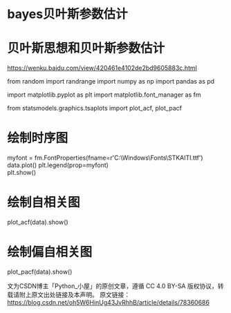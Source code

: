 # bayes贝叶斯参数估计


# 贝叶斯思想和贝叶斯参数估计







https://wenku.baidu.com/view/420461e4102de2bd9605883c.html

from random import randrange
import numpy as np
import pandas as pd

import matplotlib.pyplot as plt
import matplotlib.font_manager as fm

from statsmodels.graphics.tsaplots import plot_acf, plot_pacf


# 绘制时序图
myfont = fm.FontProperties(fname=r'C:\Windows\Fonts\STKAITI.ttf')
data.plot()
plt.legend(prop=myfont)  
plt.show()
# 绘制自相关图
plot_acf(data).show()
# 绘制偏自相关图
plot_pacf(data).show()


文为CSDN博主「Python_小屋」的原创文章，遵循 CC 4.0 BY-SA 版权协议，转载请附上原文出处链接及本声明。
原文链接：https://blog.csdn.net/oh5W6HinUg43JvRhhB/article/details/78360686













